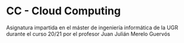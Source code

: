 # CC - Cloud Computing

Asignatura impartida en el máster de ingeniería informática de la UGR durante el curso 20/21 por el profesor Juan Julián Merelo Guervós 

